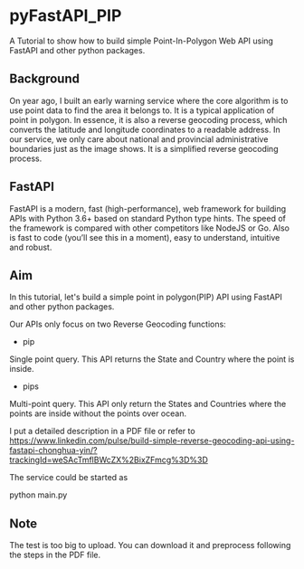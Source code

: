 # pyFastAPI_PIP
A Tutorial to show how to build simple Point-In-Polygon Web API using FastAPI and other python packages.

## Background

On year ago, I built an early warning service where the core algorithm is to use point data to find the area it belongs to.  It is a typical application of point in polygon. In essence, it is also a reverse geocoding process, which converts the latitude and longitude coordinates to a readable address. In our service, we only care about national and provincial administrative boundaries just as the image shows. It is a simplified reverse geocoding process. 

## FastAPI

FastAPI is a modern, fast (high-performance), web framework for building APIs with Python 3.6+ based on standard Python type hints. The speed of the framework is compared with other competitors like NodeJS or Go. Also is fast to code (you’ll see this in a moment), easy to understand, intuitive and robust.

## Aim

In this tutorial, let's build a simple point in polygon(PIP) API using FastAPI and other python packages. 

Our APIs only focus on two Reverse Geocoding functions:
- pip

Single point query. This API returns the State and Country where the point is inside.

- pips

Multi-point query. This API only return the States and Countries where the points are inside without the points over ocean.

I put a detailed description in a PDF file or refer to 
https://www.linkedin.com/pulse/build-simple-reverse-geocoding-api-using-fastapi-chonghua-yin/?trackingId=weSAcTmflBWcZX%2BixZFmcg%3D%3D

The service could be started as

python main.py

## Note
The test is too big to upload. You can download it and preprocess following the steps in the PDF file.

